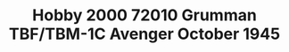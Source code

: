 ---
title: "Hobby 2000 72010 Grumman TBF/TBM-1C Avenger October 1945"
price: "TBA" 
desc: "Maketa"
img_path: "/assets/img/H2K72010.jpg"
brand: "N/A"
available: false
special_offer: false
new: false
soon: false
cat: "010000"
subcat: "011900"
subsubcat: "0N/A"
sifra: "H2K72010"
---